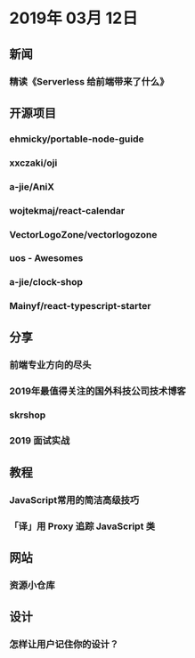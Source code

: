 # 2019年 03月 12日

## 新闻

### 精读《Serverless 给前端带来了什么》

<daily-item
  url="https://zhuanlan.zhihu.com/p/58877583"/>

## 开源项目

### ehmicky/portable-node-guide

<daily-item
  note="大部分 Node.js 应用都是在 Windows/Mac 下开发，最终在 Linux 下部署的。这份文档会告诉你一些系统差异的注意点，以及如何优雅的抹平它"
  url="https://github.com/ehmicky/portable-node-guide"
  lang="other"
  watch="14"
  star="393"
  fork="16"
  :is-chinese="false"/>

### xxczaki/oji

<daily-item
  note="一个使用 Node.js 开发的用于制作颜文字的工具"
  url="https://github.com/xxczaki/oji"
  lang="JavaScript"
  watch="9"
  star="593"
  fork="27"
  :is-chinese="false"/>

### a-jie/AniX

<daily-item
  note="超级简单和轻量的 JavaScript 动画库"
  url="https://github.com/a-jie/AniX"
  lang="JavaScript,TypeScript,CSS,HTML"
  watch="5"
  star="94"
  fork="7"
  :is-chinese="false"/>

### wojtekmaj/react-calendar

<daily-item
  note="React 日历插件"
  url="https://github.com/wojtekmaj/react-calendar"
  lang="JavaScript,CSS,HTML"
  watch="17"
  star="572"
  fork="97"
  :is-chinese="false"/>

### VectorLogoZone/vectorlogozone

<daily-item
  note="3,000+ 精美的知名产品的 SVG 图标"
  url="https://github.com/VectorLogoZone/vectorlogozone"
  lang="CSS,HTML,JavaScript,Python,PostScript,Ruby,Shell"
  watch="4"
  star="153"
  fork="11"
  :is-chinese="false"/>

### uos - Awesomes

<daily-item
  note="一个仅 250 字节大小的带有进度的滚动监听库"
  url="https://www.awesomes.cn/repo/vaneenige/uos"
  :is-chinese="false"/>

### a-jie/clock-shop

<daily-item
  note="漂亮的 CSS 钟表效果集合"
  url="https://github.com/a-jie/clock-shop"
  lang="CSS,Vue,HTML,JavaScript"
  watch="11"
  star="279"
  fork="19"
  :is-chinese="false"/>

### Mainyf/react-typescript-starter

<daily-item
  note="react+scss+typescript+mobx last version!!!"
  url="https://github.com/Mainyf/react-typescript-starter"
  lang="JavaScript,TypeScript,HTML,CSS"
  star="0"
  fork="3"/>

## 分享

### 前端专业方向的尽头

<daily-item
  note="张鑫旭"
  url="https://www.zhangxinxu.com/life/2019/03/fe-end/"/>

### 2019年最值得关注的国外科技公司技术博客

<daily-item
  note="TONY的BLOG"
  url="https://mp.weixin.qq.com/s/h33pooe_GyqSNf6Lqk_kiw"/>

### skrshop

<daily-item
  note="电商设计手册"
  url="http://skrshop.tech/#/"/>

### 2019 面试实战

<daily-item
  note="第二回合 - 掘金"
  url="https://juejin.im/post/5c84e68bf265da2d980935b2"/>

## 教程

### JavaScript常用的简洁高级技巧

<daily-item
  url="https://juejin.im/post/5c81c9b9f265da2d8763a167?utm_source=gold_browser_extension"/>

### 「译」用 Proxy 追踪 JavaScript 类

<daily-item
  url="https://juejin.im/post/5c8533e6e51d4561a0778a4c?utm_source=gold_browser_extension"/>

## 网站

### 资源小仓库

<daily-item
  note="个人开发者制作的资源收集网站，收集一些精选资源"
  url="https://www.leachchen.com/"/>

## 设计

### 怎样让用户记住你的设计？

<daily-item
  url="https://mp.weixin.qq.com/s/YArnzBQ5gcmg5s67LyV-OA"/>

<daily-footer/>

